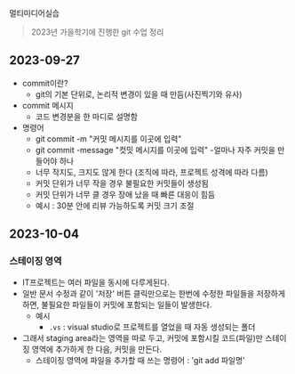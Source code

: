멀티미디어실습

> 2023년 가을학기에 진행한 git 수업 정리

## 2023-09-27
- commit이란?
    - git의 기본 단위로, 논리적 변경이 있을 때 만듬(사진찍기와 유사)
- commit 메시지
    -  코드 변경분을 한 마디로 설명함
- 명령어
    - git commit -m "커밋 메시지를 이곳에 입력"
    - git commit -message "컷밋 메시지를 이곳에 입력"
-얼마나 자주 커밋을 만들어야 하나
    - 너무 작지도, 크지도 않게 한다 (조직에 따라, 프로젝트 성격에 따라 다름)
    - 커밋 단위가 너무 작을 경우 불필요한 커밋들이 생성됨
    - 커밋 단위가 너무 클 경우 장애 났을 때 빠른 대응이 힘듬
    - 예시 : 30분 안에 리뷰 가능하도록 커밋 크기 조절


## 2023-10-04
### 스테이징 영역
- IT프로젝트는 여러 파일을 동시에 다루게된다.
- 일반 문서 수정과 같이 '저장' 버튼 클릭만으로는 한번에 수정한 파일들을 저장하게 하면, 불필요한 파일들이 커밋에 포함되는 일들이 발생한다.
    - 예시
        - `.vs` : visual studio로 프로젝트를 열었을 때 자동 생성되는 폴더
- 그래서 staging area라는 영역을 따로 두고, 커밋에 포함시킬 코드(파일)만 스테이징 영역에 추가하게 한 다음, 커밋을 만든다.
    - 스테이징 영역에 파일을 추가할 때 쓰는 명령어 : 'git add 파일명'